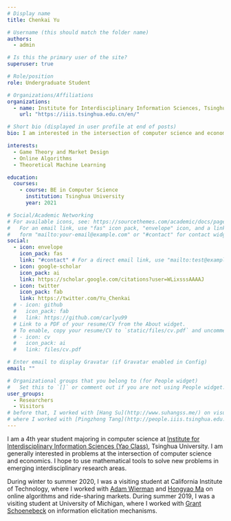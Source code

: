 ```yaml
---
# Display name
title: Chenkai Yu

# Username (this should match the folder name)
authors:
  - admin

# Is this the primary user of the site?
superuser: true

# Role/position
role: Undergraduate Student

# Organizations/Affiliations
organizations:
  - name: Institute for Interdisciplinary Information Sciences, Tsinghua University
    url: "https://iiis.tsinghua.edu.cn/en/"

# Short bio (displayed in user profile at end of posts)
bio: I am interested in the intersection of computer science and economics.

interests:
  - Game Theory and Market Design
  - Online Algorithms
  - Theoretical Machine Learning

education:
  courses:
    - course: BE in Computer Science
      institution: Tsinghua University
      year: 2021

# Social/Academic Networking
# For available icons, see: https://sourcethemes.com/academic/docs/page-builder/#icons
#   For an email link, use "fas" icon pack, "envelope" icon, and a link in the
#   form "mailto:your-email@example.com" or "#contact" for contact widget.
social:
  - icon: envelope
    icon_pack: fas
    link: "#contact" # For a direct email link, use "mailto:test@example.org".
  - icon: google-scholar
    icon_pack: ai
    link: https://scholar.google.com/citations?user=WLixsssAAAAJ
  - icon: twitter
    icon_pack: fab
    link: https://twitter.com/Yu_Chenkai
  # - icon: github
  #   icon_pack: fab
  #   link: https://github.com/carlyu99
  # Link to a PDF of your resume/CV from the About widget.
  # To enable, copy your resume/CV to `static/files/cv.pdf` and uncomment the lines below.
  # - icon: cv
  #   icon_pack: ai
  #   link: files/cv.pdf

# Enter email to display Gravatar (if Gravatar enabled in Config)
email: ""

# Organizational groups that you belong to (for People widget)
#   Set this to `[]` or comment out if you are not using People widget.
user_groups:
  - Researchers
  - Visitors
# before that, I worked with [Hang Su](http://www.suhangss.me/) on visual reasoning
# where I worked with [Pingzhong Tang](http://people.iiis.tsinghua.edu.cn/~kenshin/) on computational game theory and auction design
---
```


I am a 4th year student majoring in computer science at [Institute for Interdisciplinary Information Sciences (Yao Class)](https://iiis.tsinghua.edu.cn/en/), Tsinghua University. I am generally interested in problems at the intersection of computer science and economics. I hope to use mathematical tools to solve new problems in emerging interdisciplinary research areas.

During winter to summer 2020, I was a visiting student at California Institute of Technology, where I worked with [Adam Wierman](https://adamwierman.com/) and [Hongyao Ma](https://www.hongyaoma.com/) on online algorithms and ride-sharing markets. During summer 2019, I was a visiting student at University of Michigan, where I worked with [Grant Schoenebeck](http://schoeneb.people.si.umich.edu/) on information elicitation mechanisms.
